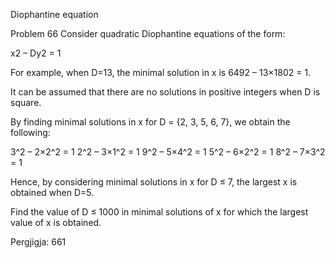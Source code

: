 
Diophantine equation

Problem 66
Consider quadratic Diophantine equations of the form:

x2 – Dy2 = 1

For example, when D=13, the minimal solution in x is 6492 – 13×1802 = 1.

It can be assumed that there are no solutions in positive integers when D is square.

By finding minimal solutions in x for D = {2, 3, 5, 6, 7}, we obtain the following:

3^2 – 2×2^2 = 1
2^2 – 3×1^2 = 1
9^2 – 5×4^2 = 1
5^2 – 6×2^2 = 1
8^2 – 7×3^2 = 1

Hence, by considering minimal solutions in x for D ≤ 7, the largest x is obtained when D=5.

Find the value of D ≤ 1000 in minimal solutions of x for which the largest value of x is obtained.

Pergjigja:  661
